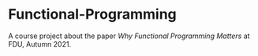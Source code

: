 # Functional-Programming
 A course project about the paper *Why Functional Programming Matters* at FDU, Autumn 2021. 

